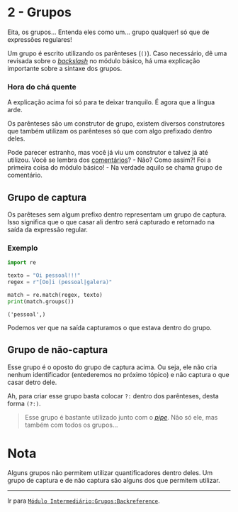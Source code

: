 # 2 - Grupos

Eita, os grupos... Entenda eles como um... grupo qualquer! só que de expressões regulares!

Um grupo é escrito utilizando os parênteses (`()`). Caso necessário, dê uma revisada sobre o [*backslash*](../../basic/metacharacters/backslash.md) no módulo básico, há uma explicação importante sobre a sintaxe dos grupos.

### Hora do chá quente
A explicação acima foi só para te deixar tranquilo. É agora que a língua arde.

Os parênteses são um construtor de grupo, existem diversos construtores que também utilizam os parênteses só que com algo prefixado dentro deles.

Pode parecer estranho, mas você já viu um construtor e talvez já até utilizou. Você se lembra dos [comentários](../../basic/comments.md)? - Não? Como assim?! Foi a primeira coisa do módulo básico! - Na verdade aquilo se chama grupo de comentário.

## Grupo de captura
Os parêteses sem algum prefixo dentro representam um grupo de captura.
Isso significa que o que casar ali dentro será capturado e retornado na saída da expressão regular.

### Exemplo

```py
import re

texto = "Oi pessoal!!!"
regex = r"[Oo]i (pessoal|galera)"

match = re.match(regex, texto)
print(match.groups())
```

```
('pessoal',)
```
Podemos ver que na saída capturamos o que estava dentro do grupo.

## Grupo de não-captura
Esse grupo é o oposto do grupo de captura acima. Ou seja, ele não cria nenhum identificador (entederemos no próximo tópico) e não captura o que casar detro dele.

Ah, para criar esse grupo basta colocar `?:` dentro dos parênteses, desta forma `(?:)`.

> Esse grupo é bastante utilizado junto com o [*pipe*](../pipe.md). Não só ele, mas também com todos os grupos...


# Nota
Alguns grupos não permitem utilizar quantificadores dentro deles. Um grupo de captura e de não captura são alguns dos que permitem utilizar.

---

Ir para [`Módulo Intermediário:Grupos:Backreference`](backreference.md).
